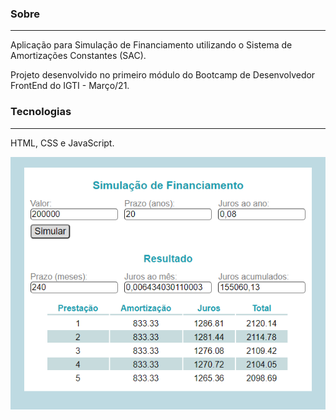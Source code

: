 ### Sobre

------

Aplicação para Simulação de Financiamento utilizando o Sistema de Amortizações Constantes (SAC).

Projeto desenvolvido no primeiro módulo do Bootcamp de Desenvolvedor FrontEnd do IGTI - Março/21.

### Tecnologias

------

HTML, CSS e JavaScript.



![Simulação Financiamento](https://github.com/deborasuzuki/Simulador-Fincanciamento/blob/main/Simula%C3%A7%C3%A3o%20Financiamento.png)

